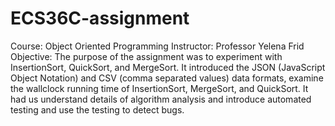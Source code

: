 # ECS36C-assignment
Course: Object Oriented Programming
Instructor: Professor Yelena Frid
Objective: The purpose of the assignment was to experiment with InsertionSort, QuickSort, and MergeSort. It introduced the JSON (JavaScript Object Notation) and CSV (comma separated values) data formats, examine the wallclock running time of InsertionSort, MergeSort, and QuickSort. It had us understand details of algorithm analysis and introduce automated testing and use the testing to detect bugs. 
